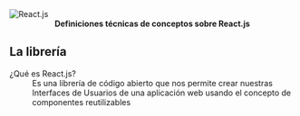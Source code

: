 
<img src="http://prmadi.com/content/images/2017/09/react-banner.png" alt="React.js" align="center" />

<br />

<div align="center"><strong>Definiciones técnicas de conceptos sobre React.js</strong></div>

## La librería

<dl>
  <dt>¿Qué es React.js?</dt>
  <dd>Es una librería de código abierto que nos permite crear nuestras Interfaces de Usuarios de una aplicación web usando el concepto de componentes reutilizables</dd>

</dl>